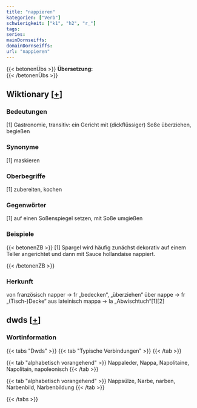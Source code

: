 ```yaml
---
title: "nappieren"
kategorien: ["Verb"]
schwierigkeit: ["k1", "h2", "r_"]
tags:
series:
mainDornseiffs:
domainDornseiffs:
url: "nappieren"
---
```


{{< betonenÜbs >}}
**Übersetzung:**  
{{< /betonenÜbs >}}

## Wiktionary [[+](https://de.wiktionary.org/wiki/nappieren)]

### Bedeutungen
[1] Gastronomie, transitiv:  ein Gericht mit (dickflüssiger) Soße überziehen, begießen  

### Synonyme
[1] maskieren  

### Oberbegriffe
[1] zubereiten, kochen  

### Gegenwörter
[1] auf einen Soßenspiegel setzen, mit Soße umgießen  

### Beispiele
{{< betonenZB >}}
[1] Spargel wird häufig zunächst dekorativ auf einem Teller angerichtet und dann mit Sauce hollandaise nappiert.  

{{< /betonenZB >}}
### Herkunft
von französisch napper → fr „bedecken“, „überziehen“ über nappe → fr „(Tisch-)Decke“ aus lateinisch mappa → la „Abwischtuch“[1][2]  



## dwds [[+](https://www.dwds.de/wb/nappieren)]

### Wortinformation
{{< tabs "Dwds" >}}
{{< tab "Typische Verbindungen" >}}
{{< /tab >}}

{{< tab "alphabetisch vorangehend" >}}
Nappaleder, Nappa, Napolitaine, Napolitain, napoleonisch
{{< /tab >}}

{{< tab "alphabetisch vorangehend" >}}
Nappsülze, Narbe, narben, Narbenbild, Narbenbildung
{{< /tab >}}

{{< /tabs >}}

